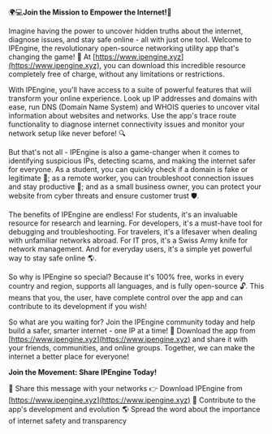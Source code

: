 🌍💻**Join the Mission to Empower the Internet!**🚀

Imagine having the power to uncover hidden truths about the internet, diagnose issues, and stay safe online - all with just one tool. Welcome to IPEngine, the revolutionary open-source networking utility app that's changing the game! 🤩 At [https://www.ipengine.xyz](https://www.ipengine.xyz), you can download this incredible resource completely free of charge, without any limitations or restrictions.

With IPEngine, you'll have access to a suite of powerful features that will transform your online experience. Look up IP addresses and domains with ease, run DNS (Domain Name System) and WHOIS queries to uncover vital information about websites and networks. Use the app's trace route functionality to diagnose internet connectivity issues and monitor your network setup like never before! 🔍

But that's not all - IPEngine is also a game-changer when it comes to identifying suspicious IPs, detecting scams, and making the internet safer for everyone. As a student, you can quickly check if a domain is fake or legitimate 🤔; as a remote worker, you can troubleshoot connection issues and stay productive 💼; and as a small business owner, you can protect your website from cyber threats and ensure customer trust 🛡️.

The benefits of IPEngine are endless! For students, it's an invaluable resource for research and learning. For developers, it's a must-have tool for debugging and troubleshooting. For travelers, it's a lifesaver when dealing with unfamiliar networks abroad. For IT pros, it's a Swiss Army knife for network management. And for everyday users, it's a simple yet powerful way to stay safe online 🌎.

So why is IPEngine so special? Because it's 100% free, works in every country and region, supports all languages, and is fully open-source 🔓. This means that you, the user, have complete control over the app and can contribute to its development if you wish!

So what are you waiting for? Join the IPEngine community today and help build a safer, smarter internet - one IP at a time! 🌟 Download the app from [https://www.ipengine.xyz](https://www.ipengine.xyz) and share it with your friends, communities, and online groups. Together, we can make the internet a better place for everyone!

**Join the Movement: Share IPEngine Today!**

📢 Share this message with your networks
👉 Download IPEngine from [https://www.ipengine.xyz](https://www.ipengine.xyz)
🤝 Contribute to the app's development and evolution
🌎 Spread the word about the importance of internet safety and transparency